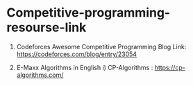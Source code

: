 # Competitive-programming-resourse-link


1. Codeforces Awesome Competitive Programming Blog Link:
   https://codeforces.com/blog/entry/23054
   
2. E-Maxx Algorithms in English
   i) CP-Algorithms : https://cp-algorithms.com/

